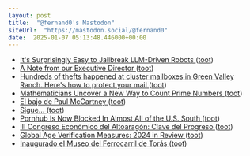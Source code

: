 ```yaml
---
layout: post
title:  "@fernand0's Mastodon"
siteUrl:  "https://mastodon.social/@fernand0"
date:  2025-01-07 05:13:48.446000+00:00
---
```

*  [It's Surprisingly Easy to Jailbreak LLM-Driven Robots ](https://spectrum.ieee.org/jailbreak-ll) ([toot](https://mastodon.social/@fernand0/113785361428052485))
*  [A Note from our Executive Director ](https://letsencrypt.org/2024/12/11/eoy-letter-2024) ([toot](https://mastodon.social/@fernand0/113784778809154344))
*  [Hundreds of thefts happened at cluster mailboxes in Green Valley Ranch. Here's how to protect your mail ](https://www.denver7.com/news/investigations/thieves-target-cluster-mailboxes-in-denvers-green-valley-ranch-north-neighborhoo) ([toot](https://mastodon.social/@fernand0/113782833327556083))
*  [Mathematicians Uncover a New Way to Count Prime Numbers ](https://www.quantamagazine.org/mathematicians-uncover-a-new-way-to-count-prime-numbers-20241211) ([toot](https://mastodon.social/@fernand0/113782615600526021))
*  [El bajo de Paul McCartney ](https://www.flickr.com/photos/fernand0/54230362229) ([toot](https://mastodon.social/@fernand0/113782523868305738))
*  [Sigue… ](https://avecesunafoto.wordpress.com/2025/01/06/sigue-2) ([toot](https://mastodon.social/@fernand0/113782490265563311))
*  [Pornhub Is Now Blocked In Almost All of the U.S. South ](https://www.404media.co/pornhub-is-now-blocked-in-almost-all-of-the-u-s-south) ([toot](https://mastodon.social/@fernand0/113782257957590702))
*  [III Congreso Económico del Altoaragón: Clave del Progreso  ](https://ceoecepymehuesca.es/iii-congreso-economico-del-altoaragon/) ([toot](https://mastodon.social/@fernand0/113782147479983279))
*  [Global Age Verification Measures: 2024 in Review ](https://www.eff.org/deeplinks/2024/12/global-age-verification-measures-2024-year-revie) ([toot](https://mastodon.social/@fernand0/113781315249819932))
*  [Inaugurado el Museo del Ferrocarril de Torás ](https://atafteruel.blogspot.com/2025/01/inaugurado-el-museo-del-ferrocarril-de.htm) ([toot](https://mastodon.social/@fernand0/113781196423527803))
